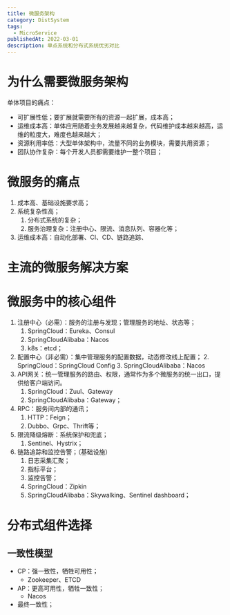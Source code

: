 ```yaml
---
title: 微服务架构
category: DistSystem
tags:
  - MicroService
publishedAt: 2022-03-01
description: 单点系统和分布式系统优劣对比
---
```


# 为什么需要微服务架构

单体项目的痛点：
- 可扩展性低；要扩展就需要所有的资源一起扩展，成本高；
- 运维成本高：单体应用随着业务发展越来越复杂，代码维护成本越来越高，运维的粒度大，难度也越来越大；
- 资源利用率低：大型单体架构中，流量不同的业务模块，需要共用资源；
- 团队协作复杂：每个开发人员都需要维护一整个项目；



# 微服务的痛点
1. 成本高、基础设施要求高；
2. 系统复杂性高；
	1. 分布式系统的复杂；
	2. 服务治理复杂：注册中心、限流、消息队列、容器化等；
3. 运维成本高：自动化部署、CI、CD、链路追踪、

# 主流的微服务解决方案




# 微服务中的核心组件

1. 注册中心（必需）：服务的注册与发现；管理服务的地址、状态等；
	1. SpringCloud：Eureka、Consul
	2. SpringCloudAlibaba：Nacos
	3. k8s：etcd；
2. 配置中心（非必需）：集中管理服务的配置数据，动态修改线上配置；
	2. SpringCloud：SpringCloud Config
	3. SpringCloudAlibaba：Nacos
3. API网关：统一管理服务的路由、权限，通常作为多个微服务的统一出口，提供给客户端访问。
	1. SpringCloud：Zuul、Gateway
	2. SpringCloudAlibaba：Gateway；
4. RPC：服务间内部的通讯；
	1. HTTP：Feign；
	2. Dubbo、Grpc、Thrift等；
5. 限流降级熔断：系统保护和兜底；
	1. Sentinel、Hystrix；
6. 链路追踪和监控告警；（基础设施）
	1. 日志采集汇聚；
	2. 指标平台；
	3. 监控告警；
	4. SpringCloud：Zipkin
	5. SpringCloudAlibaba：Skywalking、Sentinel dashboard；


# 分布式组件选择

## 一致性模型
- CP：强一致性，牺牲可用性；
	- Zookeeper、ETCD
- AP：更高可用性，牺牲一致性；
	- Nacos
- 最终一致性；